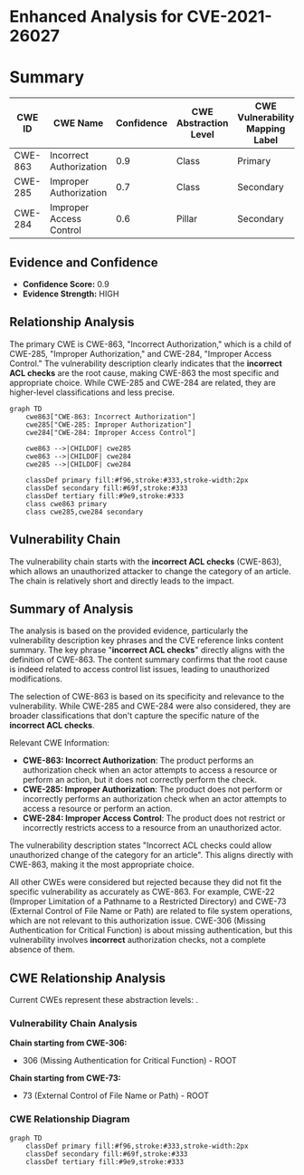 # Enhanced Analysis for CVE-2021-26027

# Summary
| CWE ID  | CWE Name                       | Confidence | CWE Abstraction Level | CWE Vulnerability Mapping Label | CWE-Vulnerability Mapping Notes |
|---------|--------------------------------|------------|-----------------------|---------------------------------|-----------------------------------|
| CWE-863 | Incorrect Authorization        | 0.9        | Class                 | Primary                         | Allowed-with-Review              |
| CWE-285 | Improper Authorization         | 0.7        | Class                 | Secondary                       | Discouraged                       |
| CWE-284 | Improper Access Control        | 0.6        | Pillar                | Secondary                       | Discouraged                       |

## Evidence and Confidence

*   **Confidence Score:** 0.9
*   **Evidence Strength:** HIGH

## Relationship Analysis
The primary CWE is CWE-863, "Incorrect Authorization," which is a child of CWE-285, "Improper Authorization," and CWE-284, "Improper Access Control." The vulnerability description clearly indicates that the **incorrect ACL checks** are the root cause, making CWE-863 the most specific and appropriate choice. While CWE-285 and CWE-284 are related, they are higher-level classifications and less precise.

```mermaid
graph TD
    cwe863["CWE-863: Incorrect Authorization"]
    cwe285["CWE-285: Improper Authorization"]
    cwe284["CWE-284: Improper Access Control"]
    
    cwe863 -->|CHILDOF| cwe285
    cwe863 -->|CHILDOF| cwe284
    cwe285 -->|CHILDOF| cwe284

    classDef primary fill:#f96,stroke:#333,stroke-width:2px
    classDef secondary fill:#69f,stroke:#333
    classDef tertiary fill:#9e9,stroke:#333
    class cwe863 primary
    class cwe285,cwe284 secondary
```

## Vulnerability Chain
The vulnerability chain starts with the **incorrect ACL checks** (CWE-863), which allows an unauthorized attacker to change the category of an article. The chain is relatively short and directly leads to the impact.

## Summary of Analysis
The analysis is based on the provided evidence, particularly the vulnerability description key phrases and the CVE reference links content summary. The key phrase "**incorrect ACL checks**" directly aligns with the definition of CWE-863. The content summary confirms that the root cause is indeed related to access control list issues, leading to unauthorized modifications.

The selection of CWE-863 is based on its specificity and relevance to the vulnerability. While CWE-285 and CWE-284 were also considered, they are broader classifications that don't capture the specific nature of the **incorrect ACL checks**.

Relevant CWE Information:

*   **CWE-863: Incorrect Authorization**: The product performs an authorization check when an actor attempts to access a resource or perform an action, but it does not correctly perform the check.
*   **CWE-285: Improper Authorization**: The product does not perform or incorrectly performs an authorization check when an actor attempts to access a resource or perform an action.
*   **CWE-284: Improper Access Control**: The product does not restrict or incorrectly restricts access to a resource from an unauthorized actor.

The vulnerability description states "Incorrect ACL checks could allow unauthorized change of the category for an article". This aligns directly with CWE-863, making it the most appropriate choice.

All other CWEs were considered but rejected because they did not fit the specific vulnerability as accurately as CWE-863. For example, CWE-22 (Improper Limitation of a Pathname to a Restricted Directory) and CWE-73 (External Control of File Name or Path) are related to file system operations, which are not relevant to this authorization issue. CWE-306 (Missing Authentication for Critical Function) is about missing authentication, but this vulnerability involves **incorrect** authorization checks, not a complete absence of them.


## CWE Relationship Analysis

Current CWEs represent these abstraction levels: .


### Vulnerability Chain Analysis

**Chain starting from CWE-306:**
- 306 (Missing Authentication for Critical Function) - ROOT


**Chain starting from CWE-73:**
- 73 (External Control of File Name or Path) - ROOT



### CWE Relationship Diagram

```mermaid
graph TD
    classDef primary fill:#f96,stroke:#333,stroke-width:2px
    classDef secondary fill:#69f,stroke:#333
    classDef tertiary fill:#9e9,stroke:#333
```